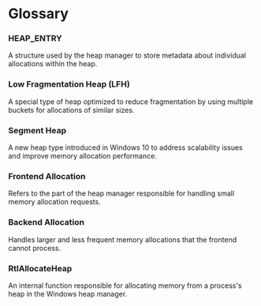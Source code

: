# Glossary

### HEAP_ENTRY
A structure used by the heap manager to store metadata about individual allocations within the heap.

### Low Fragmentation Heap (LFH)
A special type of heap optimized to reduce fragmentation by using multiple buckets for allocations of similar sizes.

### Segment Heap
A new heap type introduced in Windows 10 to address scalability issues and improve memory allocation performance.

### Frontend Allocation
Refers to the part of the heap manager responsible for handling small memory allocation requests.

### Backend Allocation
Handles larger and less frequent memory allocations that the frontend cannot process.

### RtlAllocateHeap
An internal function responsible for allocating memory from a process's heap in the Windows heap manager.
